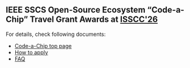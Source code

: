 ## IEEE SSCS Open-Source Ecosystem “Code-a-Chip” Travel Grant Awards at [ISSCC'26](https://www.isscc.org/)

For details, check following documents:
- [Code-a-Chip top page](../README.md)
- [How to apply](../howtoapply.md)
- [FAQ](../FAQ.md)
